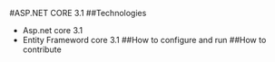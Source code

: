 #ASP.NET CORE 3.1
##Technologies
- Asp.net core 3.1
- Entity Frameword core 3.1
##How to configure and run
##How to contribute 